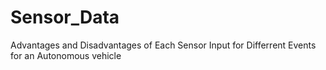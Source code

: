# Sensor_Data

Advantages and Disadvantages of Each Sensor Input for Differrent Events for an Autonomous vehicle
